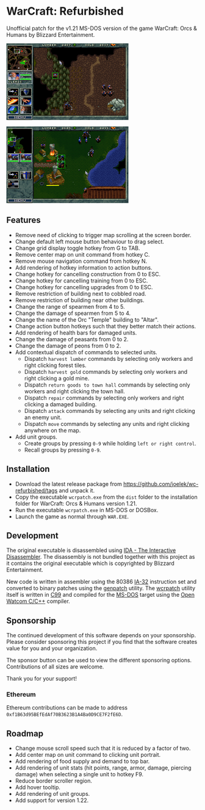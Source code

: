 # WarCraft: Refurbished

Unofficial patch for the v1.21 MS-DOS version of the game WarCraft: Orcs & Humans by Blizzard Entertainment.

![](./public/images/action_button_hotkeys.png)

![](./public/images/entity_health_bars.png)

## Features

* Remove need of clicking to trigger map scrolling at the screen border.
* Change default left mouse button behaviour to drag select.
* Change grid display toggle hotkey from G to TAB.
* Remove center map on unit command from hotkey C.
* Remove mouse navigation command from hotkey N.
* Add rendering of hotkey information to action buttons.
* Change hotkey for cancelling construction from 0 to ESC.
* Change hotkey for cancelling training from 0 to ESC.
* Change hotkey for cancelling upgrades from 0 to ESC.
* Remove restriction of building next to cobbled road.
* Remove restriction of building near other buildings.
* Change the range of spearmen from 4 to 5.
* Change the damage of spearmen from 5 to 4.
* Change the name of the Orc "Temple" building to "Altar".
* Change action button hotkeys such that they better match their actions.
* Add rendering of health bars for damaged units.
* Change the damage of peasants from 0 to 2.
* Change the damage of peons from 0 to 2.
* Add contextual dispatch of commands to selected units.
    * Dispatch `harvest lumber` commands by selecting only workers and right clicking forest tiles.
    * Dispatch `harvest gold` commands by selecting only workers and right clicking a gold mine.
    * Dispatch `return goods to town hall` commands by selecting only workers and right clicking the town hall.
    * Dispatch `repair` commands by selecting only workers and right clicking a damaged building.
    * Dispatch `attack` commands by selecting any units and right clicking an enemy unit.
    * Dispatch `move` commands by selecting any units and right clicking anywhere on the map.
* Add unit groups.
    * Create groups by pressing `0-9` while holding `left or right control`.
    * Recall groups by pressing `0-9`.

## Installation

* Download the latest release package from https://github.com/joelek/wc-refurbished/tags and unpack it.
* Copy the executable `wcrpatch.exe` from the `dist` folder to the installation folder for WarCraft: Orcs & Humans version 1.21.
* Run the executable `wcrpatch.exe` in MS-DOS or DOSBox.
* Launch the game as normal through `WAR.EXE`.

## Development

The original executable is disassembled using [IDA - The Interactive Disassembler](https://en.wikipedia.org/wiki/Interactive_Disassembler). The disassembly is not bundled together with this project as it contains the original executable which is copyrighted by Blizzard Entertainment.

New code is written in assembler using the 80386 [IA-32](https://en.wikipedia.org/wiki/IA-32) instruction set and converted to binary patches using the [genpatch](./public/tools/genpatch.js) utility. The [wcrpatch](./source/wcrpatch.c) utility itself is written in [C99](https://en.wikipedia.org/wiki/C99) and compiled for the [MS-DOS](https://en.wikipedia.org/wiki/MS-DOS) target using the [Open Watcom C/C++](https://en.wikipedia.org/wiki/Watcom_C/C%2B%2B) compiler.

## Sponsorship

The continued development of this software depends on your sponsorship. Please consider sponsoring this project if you find that the software creates value for you and your organization.

The sponsor button can be used to view the different sponsoring options. Contributions of all sizes are welcome.

Thank you for your support!

### Ethereum

Ethereum contributions can be made to address `0xf1B63d95BEfEdAf70B3623B1A4Ba0D9CE7F2fE6D`.

## Roadmap

* Change mouse scroll speed such that it is reduced by a factor of two.
* Add center map on unit command to clicking unit portrait.
* Add rendering of food supply and demand to top bar.
* Add rendering of unit stats (hit points, range, armor, damage, piercing damage) when selecting a single unit to hotkey F9.
* Reduce border scroller region.
* Add hover tooltip.
* Add rendering of unit groups.
* Add support for version 1.22.

